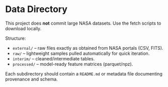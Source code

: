 # Data Directory

This project does **not** commit large NASA datasets. Use the fetch scripts to download locally.

Structure:
- `external/` – raw files exactly as obtained from NASA portals (CSV, FITS).
- `raw/` – lightweight samples pulled automatically for quick iteration.
- `interim/` – cleaned/intermediate tables.
- `processed/` – model-ready feature matrices (parquet/npz).

Each subdirectory should contain a `README.md` or metadata file documenting provenance and schema.

